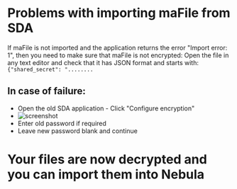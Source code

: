 # Problems with importing maFile from SDA 

If maFile is not imported and the application returns the error "Import error: 1", then you need to make sure that maFile is not encrypted: 
Open the file in any text editor and check that it has JSON format and starts with: 
``` {"shared_secret": "........ ``` 
## In case of failure: 
- Open the old SDA application - Click "Configure encryption" 
- ![screenshot](https://private-user-images.githubusercontent.com/106531132/375905410-72c2f355-b88b-4b96-8dc8-540be302a11b.png?jwt=eyJhbGciOiJIUzI1NiIsInR5cCI6IkpXVCJ9.eyJpc3MiOiJnaXRodWIuY29tIiwiYXVkIjoicmF3LmdpdGh1YnVzZXJjb250ZW50LmNvbSIsImtleSI6ImtleTUiLCJleHAiOjE3Mjg3MDUwODUsIm5iZiI6MTcyODcwNDc4NSwicGF0aCI6Ii8xMDY1MzExMzIvMzc1OTA1NDEwLTcyYzJmMzU1LWI4OGItNGI5Ni04ZGM4LTU0MGJlMzAyYTExYi5wbmc_WC1BbXotQWxnb3JpdGhtPUFXUzQtSE1BQy1TSEEyNTYmWC1BbXotQ3JlZGVudGlhbD1BS0lBVkNPRFlMU0E1M1BRSzRaQSUyRjIwMjQxMDEyJTJGdXMtZWFzdC0xJTJGczMlMkZhd3M0X3JlcXVlc3QmWC1BbXotRGF0ZT0yMDI0MTAxMlQwMzQ2MjVaJlgtQW16LUV4cGlyZXM9MzAwJlgtQW16LVNpZ25hdHVyZT04ZWI3MDY4MzU1ZjgyZTExMmM4NjA4YmRiMTUxMzk3YWI1NDE4M2I1NzU0YTc1ZmM2OTg1ZTkxZjZhODNhZGM5JlgtQW16LVNpZ25lZEhlYWRlcnM9aG9zdCJ9.ThNMfA24bVN-kCmxbjGNfQz4QX9mXs8FzfeTEm9pctw) 
- Enter old password if required 
- Leave new password blank and continue 
# Your files are now decrypted and you can import them into Nebula